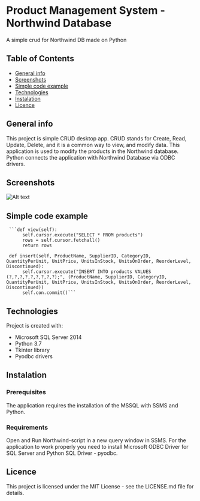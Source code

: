 # Product Management System - Northwind Database
A simple crud for Northwind DB made on Python

## Table of Contents
* [General info](#general-info)
* [Screenshots](#screenshots)
* [Simple code example](#simple-code-example)
* [Technologies](#technologies)
* [Instalation](#instalation)
* [Licence](#licence)

## General info
This project is simple CRUD desktop app. CRUD stands for Create, Read, Update, Delete, and it is a common way to view, and modify data. This application is used to modify the products in the Northwind database. Python connects the application with Northwind Database via ODBC drivers.

## Screenshots
![Alt text](/relative/path/to/app.jpg?raw=true "Optional Title")

## Simple code example
     ```def view(self):
          self.cursor.execute("SELECT * FROM products")
          rows = self.cursor.fetchall()
          return rows

     def insert(self, ProductName, SupplierID, CategoryID, QuantityPerUnit, UnitPrice, UnitsInStock, UnitsOnOrder, ReorderLevel,  Discontinued):
          self.cursor.execute("INSERT INTO products VALUES (?,?,?,?,?,?,?,?,?);", (ProductName, SupplierID, CategoryID, QuantityPerUnit, UnitPrice, UnitsInStock, UnitsOnOrder, ReorderLevel, Discontinued))
          self.con.commit()```

## Technologies
Project is created with:
* Microsoft SQL Server 2014
* Python 3.7
* Tkinter library
* Pyodbc drivers

## Instalation
### Prerequisites
The application requires the installation of the MSSQL with SSMS and Python.
### Requirements
Open and Run Northwind-script in a new query window in SSMS.
For the application to work properly you need to install Microsoft ODBC Driver for SQL Server and Python SQL Driver - pyodbc.

## Licence
This project is licensed under the MIT License - see the LICENSE.md file for details.
